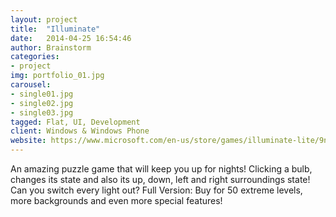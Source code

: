 ```yaml
---
layout: project
title:  "Illuminate"
date:   2014-04-25 16:54:46
author: Brainstorm
categories:
- project
img: portfolio_01.jpg
carousel:
- single01.jpg
- single02.jpg
- single03.jpg
tagged: Flat, UI, Development
client: Windows & Windows Phone
website: https://www.microsoft.com/en-us/store/games/illuminate-lite/9nblggh09lj6
---
```

An amazing puzzle game that will keep you up for nights! Clicking a bulb, changes its state and also its up, down, left and right surroundings state! Can you switch every light out?   Full Version: Buy for 50 extreme levels, more backgrounds and even more special features!
